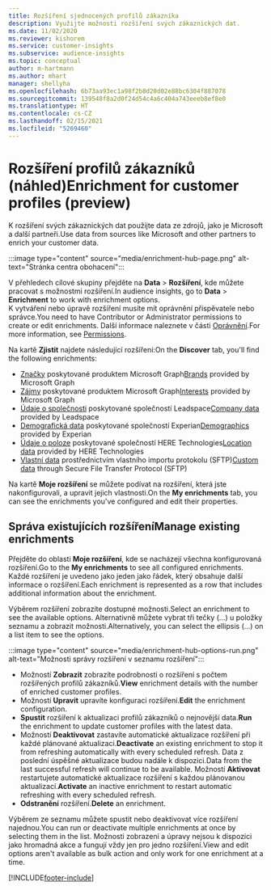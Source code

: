 ```yaml
---
title: Rozšíření sjednocených profilů zákazníka
description: Využijte možnosti rozšíření svých zákaznických dat.
ms.date: 11/02/2020
ms.reviewer: kishorem
ms.service: customer-insights
ms.subservice: audience-insights
ms.topic: conceptual
author: m-hartmann
ms.author: mhart
manager: shellyha
ms.openlocfilehash: 6b73aa93ec1a98f2b8d20d02e88bc6304f887078
ms.sourcegitcommit: 139548f8a2d0f24d54c4a6c404a743eeeb8ef8e0
ms.translationtype: HT
ms.contentlocale: cs-CZ
ms.lasthandoff: 02/15/2021
ms.locfileid: "5269460"
---
```

# <a name="enrichment-for-customer-profiles-preview"></a><span data-ttu-id="ce251-103">Rozšíření profilů zákazníků (náhled)</span><span class="sxs-lookup"><span data-stu-id="ce251-103">Enrichment for customer profiles (preview)</span></span>

<span data-ttu-id="ce251-104">K rozšíření svých zákaznických dat použijte data ze zdrojů, jako je Microsoft a další partneři.</span><span class="sxs-lookup"><span data-stu-id="ce251-104">Use data from sources like Microsoft and other partners to enrich your customer data.</span></span>

:::image type="content" source="media/enrichment-hub-page.png" alt-text="Stránka centra obohacení":::

<span data-ttu-id="ce251-106">V přehledech cílové skupiny přejděte na **Data** > **Rozšíření**, kde můžete pracovat s možnostmi rozšíření.</span><span class="sxs-lookup"><span data-stu-id="ce251-106">In audience insights, go to **Data** > **Enrichment** to work with enrichment options.</span></span>    
<span data-ttu-id="ce251-107">K vytváření nebo úpravě rozšíření musíte mít oprávnění přispěvatele nebo správce.</span><span class="sxs-lookup"><span data-stu-id="ce251-107">You need to have Contributor or Administrator permissions to create or edit enrichments.</span></span> <span data-ttu-id="ce251-108">Další informace naleznete v části [Oprávnění](permissions.md).</span><span class="sxs-lookup"><span data-stu-id="ce251-108">For more information, see [Permissions](permissions.md).</span></span>

<span data-ttu-id="ce251-109">Na kartě **Zjistit** najdete následující rozšíření:</span><span class="sxs-lookup"><span data-stu-id="ce251-109">On the **Discover** tab, you'll find the following enrichments:</span></span>

- <span data-ttu-id="ce251-110">[Značky](enrichment-microsoft-graph.md) poskytované produktem Microsoft Graph</span><span class="sxs-lookup"><span data-stu-id="ce251-110">[Brands](enrichment-microsoft-graph.md) provided by Microsoft Graph</span></span>
- <span data-ttu-id="ce251-111">[Zájmy](enrichment-microsoft-graph.md) poskytované produktem Microsoft Graph</span><span class="sxs-lookup"><span data-stu-id="ce251-111">[Interests](enrichment-microsoft-graph.md) provided by Microsoft Graph</span></span>
- <span data-ttu-id="ce251-112">[Údaje o společnosti](enrichment-leadspace.md) poskytované společností Leadspace</span><span class="sxs-lookup"><span data-stu-id="ce251-112">[Company data](enrichment-leadspace.md) provided by Leadspace</span></span>
- <span data-ttu-id="ce251-113">[Demografická data](enrichment-experian.md) poskytované společností Experian</span><span class="sxs-lookup"><span data-stu-id="ce251-113">[Demographics](enrichment-experian.md) provided by Experian</span></span>
- <span data-ttu-id="ce251-114">[Údaje o poloze](enrichment-here.md) poskytované společností HERE Technologies</span><span class="sxs-lookup"><span data-stu-id="ce251-114">[Location data](enrichment-here.md) provided by HERE Technologies</span></span>
- <span data-ttu-id="ce251-115">[Vlastní data](enrichment-SFTP-custom-import.md) prostřednictvím vlastního importu protokolu (SFTP)</span><span class="sxs-lookup"><span data-stu-id="ce251-115">[Custom data](enrichment-SFTP-custom-import.md) through Secure File Transfer Protocol (SFTP)</span></span>

<span data-ttu-id="ce251-116">Na kartě **Moje rozšíření** se můžete podívat na rozšíření, která jste nakonfigurovali, a upravit jejich vlastnosti.</span><span class="sxs-lookup"><span data-stu-id="ce251-116">On the **My enrichments** tab, you can see the enrichments you've configured and edit their properties.</span></span>

## <a name="manage-existing-enrichments"></a><span data-ttu-id="ce251-117">Správa existujících rozšíření</span><span class="sxs-lookup"><span data-stu-id="ce251-117">Manage existing enrichments</span></span>

<span data-ttu-id="ce251-118">Přejděte do oblasti **Moje rozšíření**, kde se nacházejí všechna konfigurovaná rozšíření.</span><span class="sxs-lookup"><span data-stu-id="ce251-118">Go to the **My enrichments** to see all configured enrichments.</span></span> <span data-ttu-id="ce251-119">Každé rozšíření je uvedeno jako jeden jako řádek, který obsahuje další informace o rozšíření.</span><span class="sxs-lookup"><span data-stu-id="ce251-119">Each enrichment is represented as a row that includes additional information about the enrichment.</span></span>

<span data-ttu-id="ce251-120">Výběrem rozšíření zobrazíte dostupné možnosti.</span><span class="sxs-lookup"><span data-stu-id="ce251-120">Select an enrichment to see the available options.</span></span> <span data-ttu-id="ce251-121">Alternativně můžete vybrat tři tečky (...) u položky seznamu a zobrazit možnosti.</span><span class="sxs-lookup"><span data-stu-id="ce251-121">Alternatively, you can select the ellipsis (...) on a list item to see the options.</span></span>

:::image type="content" source="media/enrichment-hub-options-run.png" alt-text="Možnosti správy rozšíření v seznamu rozšíření":::

- <span data-ttu-id="ce251-123">Možností **Zobrazit** zobrazíte podrobnosti o rozšíření s počtem rozšířených profilů zákazníků.</span><span class="sxs-lookup"><span data-stu-id="ce251-123">**View** enrichment details with the number of enriched customer profiles.</span></span>
- <span data-ttu-id="ce251-124">Možností **Upravit** upravíte konfiguraci rozšíření.</span><span class="sxs-lookup"><span data-stu-id="ce251-124">**Edit** the enrichment configuration.</span></span>
- <span data-ttu-id="ce251-125">**Spustit** rozšíření k aktualizaci profilů zákazníků o nejnovější data.</span><span class="sxs-lookup"><span data-stu-id="ce251-125">**Run** the enrichment to update customer profiles with the latest data.</span></span>
- <span data-ttu-id="ce251-126">Možností **Deaktivovat** zastavíte automatické aktualizace rozšíření při každé plánované aktualizaci.</span><span class="sxs-lookup"><span data-stu-id="ce251-126">**Deactivate** an existing enrichment to stop it from refreshing automatically with every scheduled refresh.</span></span> <span data-ttu-id="ce251-127">Data z poslední úspěšné aktualizace budou nadále k dispozici.</span><span class="sxs-lookup"><span data-stu-id="ce251-127">Data from the last successful refresh will continue to be available.</span></span> <span data-ttu-id="ce251-128">Možností **Aktivovat** restartujete automatické aktualizace rozšíření s každou plánovanou aktualizací.</span><span class="sxs-lookup"><span data-stu-id="ce251-128">**Activate** an inactive enrichment to restart automatic refreshing with every scheduled refresh.</span></span>
- <span data-ttu-id="ce251-129">**Odstranění** rozšíření.</span><span class="sxs-lookup"><span data-stu-id="ce251-129">**Delete** an enrichment.</span></span>

<span data-ttu-id="ce251-130">Výběrem ze seznamu můžete spustit nebo deaktivovat více rozšíření najednou.</span><span class="sxs-lookup"><span data-stu-id="ce251-130">You can run or deactivate multiple enrichments at once by selecting them in the list.</span></span> <span data-ttu-id="ce251-131">Možnosti zobrazení a úpravy nejsou k dispozici jako hromadná akce a fungují vždy jen pro jedno rozšíření.</span><span class="sxs-lookup"><span data-stu-id="ce251-131">View and edit options aren't available as bulk action and only work for one enrichment at a time.</span></span>


[!INCLUDE[footer-include](../includes/footer-banner.md)]